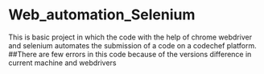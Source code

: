 # Web_automation_Selenium
This is basic project in which the code with the help of chrome webdriver and selenium automates the submission of a code on a codechef platform.
##There are few errors in this code because of the versions difference in current machine and webdrivers

